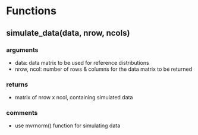 # Functions

## simulate_data(data, nrow, ncols)
### arguments
- data: data matrix to be used for reference distributions
- nrow, ncol: number of rows & columns for the data matrix to be returned

### returns
- matrix of nrow x ncol, containing simulated data

### comments
- use mvrnorm() function for simulating data


